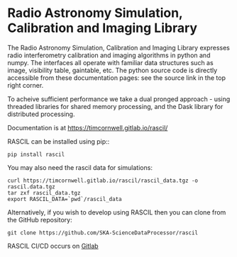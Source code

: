 
Radio Astronomy Simulation, Calibration and Imaging Library
===========================================================

The Radio Astronomy Simulation, Calibration and Imaging Library
expresses radio interferometry calibration and imaging algorithms in
python and numpy. The interfaces all operate with familiar data structures
such as image, visibility table, gaintable, etc. The python source
code is directly accessible from these documentation pages: see the
source link in the top right corner.

To acheive sufficient performance we take a dual pronged approach -
using threaded libraries for shared memory processing, and the Dask
library for distributed processing.

Documentation is at https://timcornwell.gitlab.io/rascil/

RASCIL can be installed using pip::

    pip install rascil
    
You may also need the rascil data for simulations:

    curl https://timcornwell.gitlab.io/rascil/rascil_data.tgz -o rascil.data.tgz
    tar zxf rascil_data.tgz
    export RASCIL_DATA=`pwd`/rascil_data

Alternatively, if you wish to develop using RASCIL then you can 
clone from the GitHub repository:
 
    git clone https://github.com/SKA-ScienceDataProcessor/rascil
    
RASCIL CI/CD occurs on  [Gitlab](https://gitlab.com/timcornwell/rascil)
